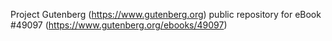 Project Gutenberg (https://www.gutenberg.org) public repository for eBook #49097 (https://www.gutenberg.org/ebooks/49097)
